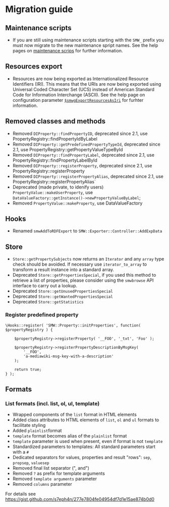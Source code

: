 # Migration guide

## Maintenance scripts

- If you are still using maintenance scripts starting with the `SMW_` prefix
  you must now migrate to the new maintenance spript names. See the help pages
  on [maintenance scrips](https://www.semantic-mediawiki.org/wiki/Help:Maintenance_scripts) for further information.

## Resources export

- Resources are now being exported as Internationalized Resource Identifiers (IRI).
  This means that the URIs are now being exported using Universal Coded Character
  Set (UCS) instead of American Standard Code for Information Interchange (ASCII).
  See the help page on configuration parameter [`$smwgExportResourcesAsIri`](https://www.semantic-mediawiki.org/wiki/Help:$smwgExportResourcesAsIri)
  for furhter information.

## Removed classes and methods

- Removed `DIProperty::findPropertyID`, deprecated since 2.1, use PropertyRegistry::findPropertyIdByLabel
- Removed `DIProperty::getPredefinedPropertyTypeId`, deprecated since 2.1, use PropertyRegistry::getPropertyValueTypeById
- Removed `DIProperty::findPropertyLabel`, deprecated since 2.1, use PropertyRegistry::findPropertyLabelById
- Removed `DIProperty::registerProperty`, deprecated since 2.1, use PropertyRegistry::registerProperty
- Removed `DIProperty::registerPropertyAlias`, deprecated since 2.1, use PropertyRegistry::registerPropertyAlias`
- Deprecated (made private, to idenify users) `PropertyValue::makeUserProperty`, use `DataValueFactory::getInstance()->newPropertyValueByLabel`;
- Removed `PropertyValue::makeProperty`, use DataValueFactory

## Hooks

- Renamed `smwAddToRDFExport` to `SMW::Exporter::Controller::AddExpData`

## Store

- `Store::getPropertySubjects` now returns an `Iterator` and any `array`
  type check should be avoided. If necessary use `iterator_to_array` to
  transform a result instance into a standard array.
- Deprecated `Store::getPropertiesSpecial`, if you used this method to retrieve a list of properties, please consider using the `smwbrowse` API interface to carry out a lookup.
- Deprecated `Store::getUnusedPropertiesSpecial`
- Deprecated `Store::getWantedPropertiesSpecial`
- Deprecated `Store::getStatistics`

### Register predefined property

```
\Hooks::register( 'SMW::Property::initProperties', function( $propertyRegistry ) {

	$propertyRegistry->registerProperty( '__FOO', '_txt', 'Foo' );

	$propertyRegistry->registerPropertyDescriptionByMsgKey(
		'__FOO',
		'a-mediawiki-msg-key-with-a-description'
	);

	return true;
} );
```

## Formats

### List formats (incl. list, ol, ul, template)

* Wrapped components of the `list` format in HTML elements
* Added class attributes to HTML elements of `list`, `ol` and `ul` formats to facilitate styling
* Added `plainlist`format
* `template` format becomes alias of the `plainlist` format
* `template` parameter is used when present, even if format is not `template`
* Standardized parameters to templates: All standard parameters start with a `#`
* Dedicated separators for values, properties and result "rows": `sep`, `propsep`, `valuesep`
* Removed final list separator (", and")
* Removed `?` as prefix for template arguments
* Removed `template arguments` parameter
* Removed `columns` parameter

For details see https://gist.github.com/s7eph4n/277e7804fe04954df7d1e15ae874b0d0
